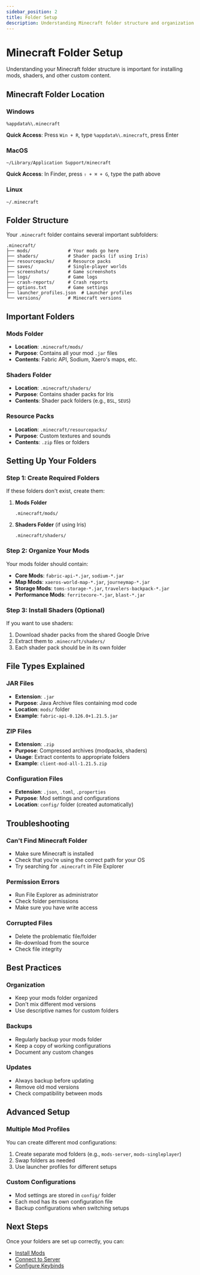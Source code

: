 ```yaml
---
sidebar_position: 2
title: Folder Setup
description: Understanding Minecraft folder structure and organization
---
```


# Minecraft Folder Setup

Understanding your Minecraft folder structure is important for installing mods, shaders, and other custom content.

## Minecraft Folder Location

### Windows
```
%appdata%\.minecraft
```
**Quick Access**: Press `Win + R`, type `%appdata%\.minecraft`, press Enter

### MacOS
```
~/Library/Application Support/minecraft
```
**Quick Access**: In Finder, press `⇧ + ⌘ + G`, type the path above

### Linux
```
~/.minecraft
```

## Folder Structure

Your `.minecraft` folder contains several important subfolders:

```
.minecraft/
├── mods/              # Your mods go here
├── shaders/           # Shader packs (if using Iris)
├── resourcepacks/     # Resource packs
├── saves/             # Single-player worlds
├── screenshots/       # Game screenshots
├── logs/              # Game logs
├── crash-reports/     # Crash reports
├── options.txt        # Game settings
├── launcher_profiles.json  # Launcher profiles
└── versions/          # Minecraft versions
```

## Important Folders

### Mods Folder
- **Location**: `.minecraft/mods/`
- **Purpose**: Contains all your mod `.jar` files
- **Contents**: Fabric API, Sodium, Xaero's maps, etc.

### Shaders Folder
- **Location**: `.minecraft/shaders/`
- **Purpose**: Contains shader packs for Iris
- **Contents**: Shader pack folders (e.g., `BSL`, `SEUS`)

### Resource Packs
- **Location**: `.minecraft/resourcepacks/`
- **Purpose**: Custom textures and sounds
- **Contents**: `.zip` files or folders

## Setting Up Your Folders

### Step 1: Create Required Folders

If these folders don't exist, create them:

1. **Mods Folder**
   ```
   .minecraft/mods/
   ```

2. **Shaders Folder** (if using Iris)
   ```
   .minecraft/shaders/
   ```

### Step 2: Organize Your Mods

Your mods folder should contain:
- **Core Mods**: `fabric-api-*.jar`, `sodium-*.jar`
- **Map Mods**: `xaeros-world-map-*.jar`, `journeymap-*.jar`
- **Storage Mods**: `toms-storage-*.jar`, `travelers-backpack-*.jar`
- **Performance Mods**: `ferritecore-*.jar`, `blast-*.jar`

### Step 3: Install Shaders (Optional)

If you want to use shaders:

1. Download shader packs from the shared Google Drive
2. Extract them to `.minecraft/shaders/`
3. Each shader pack should be in its own folder

## File Types Explained

### JAR Files
- **Extension**: `.jar`
- **Purpose**: Java Archive files containing mod code
- **Location**: `mods/` folder
- **Example**: `fabric-api-0.126.0+1.21.5.jar`

### ZIP Files
- **Extension**: `.zip`
- **Purpose**: Compressed archives (modpacks, shaders)
- **Usage**: Extract contents to appropriate folders
- **Example**: `client-mod-all-1.21.5.zip`

### Configuration Files
- **Extension**: `.json`, `.toml`, `.properties`
- **Purpose**: Mod settings and configurations
- **Location**: `config/` folder (created automatically)

## Troubleshooting

### Can't Find Minecraft Folder
- Make sure Minecraft is installed
- Check that you're using the correct path for your OS
- Try searching for `.minecraft` in File Explorer

### Permission Errors
- Run File Explorer as administrator
- Check folder permissions
- Make sure you have write access

### Corrupted Files
- Delete the problematic file/folder
- Re-download from the source
- Check file integrity

## Best Practices

### Organization
- Keep your mods folder organized
- Don't mix different mod versions
- Use descriptive names for custom folders

### Backups
- Regularly backup your mods folder
- Keep a copy of working configurations
- Document any custom changes

### Updates
- Always backup before updating
- Remove old mod versions
- Check compatibility between mods

## Advanced Setup

### Multiple Mod Profiles
You can create different mod configurations:
1. Create separate mod folders (e.g., `mods-server`, `mods-singleplayer`)
2. Swap folders as needed
3. Use launcher profiles for different setups

### Custom Configurations
- Mod settings are stored in `config/` folder
- Each mod has its own configuration file
- Backup configurations when switching setups

## Next Steps

Once your folders are set up correctly, you can:
- [Install Mods](/docs/minecraft/mods/installation)
- [Connect to Server](/docs/minecraft/server/connection)
- [Configure Keybinds](/docs/minecraft/configuration/keybinds) 